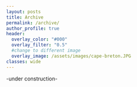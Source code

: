 ```yaml
---
layout: posts
title: Archive
permalink: /archive/
author_profile: true
header:
  overlay_color: "#000"
  overlay_filter: "0.5"
  #change to different image
  overlay_image: /assets/images/cape-breton.JPG
classes: wide
---
```


-under construction-
